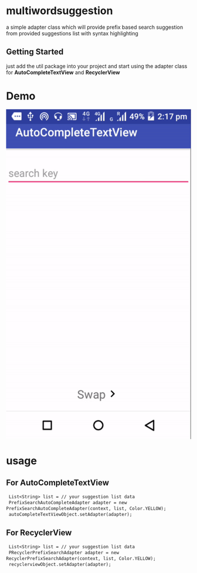 # multiwordsuggestion
 a simple adapter class which will provide prefix based search suggestion from provided suggestions list with syntax highlighting
 
## Getting Started
 just add the util package into your project and start using the adapter class for **AutoCompleteTextView** and **RecyclerView**

# Demo
![demo](https://github.com/csguys/multiwordsuggestion/blob/master/ezgif.com-video-to-gif.gif)
 # usage
 ## For AutoCompleteTextView
 ```
  List<String> list = // your suggestion list data
  PrefixSearchAutoCompleteAdapter adapter = new PrefixSearchAutoCompleteAdapter(context, list, Color.YELLOW);
  autoCompleteTextViewObject.setAdapter(adapter);
 ```
 ## For RecyclerView
 ```
  List<String> list = // your suggestion list data
  PRecyclerPrefixSearchAdapter adapter = new RecyclerPrefixSearchAdapter(context, list, Color.YELLOW);
  recyclerviewObject.setAdapter(adapter);
 ```
